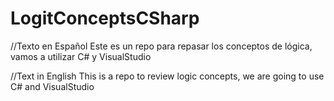 # LogitConceptsCSharp

//Texto en Español
Este es un repo para repasar los conceptos de lógica, vamos a utilizar C# y VisualStudio

//Text in English
This is a repo to review logic concepts, we are going to use C# and VisualStudio
